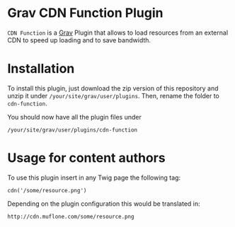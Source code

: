 # Grav CDN Function Plugin


`CDN Function` is a [Grav][grav] Plugin that allows to load resources from
an external CDN to speed up loading and to save bandwidth.


# Installation

To install this plugin, just download the zip version of this repository and
unzip it under `/your/site/grav/user/plugins`.
Then, rename the folder to `cdn-function`.

You should now have all the plugin files under

	/your/site/grav/user/plugins/cdn-function

# Usage for content authors

To use this plugin insert in any Twig page the following tag:

    cdn('/some/resource.png')

Depending on the plugin configuration this would be translated in:

    http://cdn.muflone.com/some/resource.png

[grav]: http://github.com/getgrav/grav
